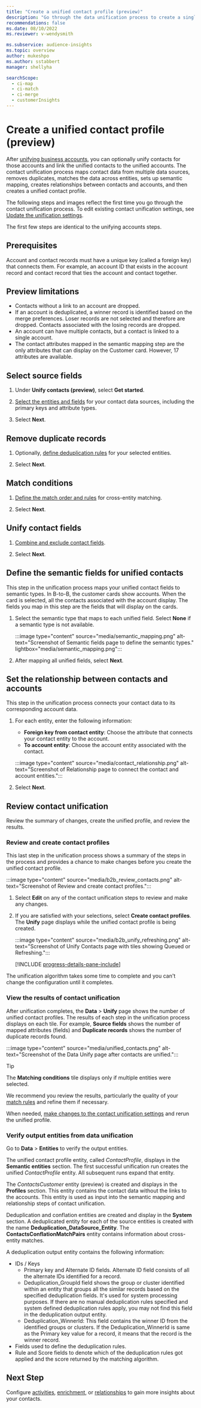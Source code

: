 ```yaml
---
title: "Create a unified contact profile (preview)"
description: "Go through the data unification process to create a single master dataset of contacts."
recommendations: false
ms.date: 08/10/2022
ms.reviewer: v-wendysmith

ms.subservice: audience-insights
ms.topic: overview
author: mukeshpo
ms.author: sstabbert
manager: shellyha

searchScope: 
  - ci-map
  - ci-match
  - ci-merge
  - customerInsights
---
```


# Create a unified contact profile (preview)

After [unifying business accounts](map-entities.md), you can optionally unify contacts for those accounts and link the unified contacts to the unified accounts. The contact unification process maps contact data from multiple data sources, removes duplicates, matches the data across entities, sets up semantic mapping, creates relationships between contacts and accounts, and then creates a unified contact profile.

The following steps and images reflect the first time you go through the contact unification process. To edit existing contact unification settings, see [Update the unification settings](data-unification-update.md).

The first few steps are identical to the unifying accounts steps.

## Prerequisites

Account and contact records must have a unique key (called a foreign key) that connects them. For example, an account ID that exists in the account record and contact record that ties the account and contact together.

## Preview limitations

- Contacts without a link to an account are dropped.
- If an account is deduplicated, a winner record is identified based on the merge preferences. Loser records are not selected and therefore are dropped. Contacts associated with the losing records are dropped.
- An account can have multiple contacts, but a contact is linked to a single account.
- The contact attributes mapped in the semantic mapping step are the only attributes that can display on the Customer card. However, 17 attributes are available.

## Select source fields

1. Under **Unify contacts (preview)**, select **Get started**.

1. [Select the entities and fields](map-entities.md) for your contact data sources, including the primary keys and attribute types.

1. Select **Next**.

## Remove duplicate records

1. Optionally, [define deduplication rules](remove-duplicates.md) for your selected entities.

1. Select **Next**.

## Match conditions

1. [Define the match order and rules](match-entities.md) for cross-entity matching.

1. Select **Next**.

## Unify contact fields

1. [Combine and exclude contact fields](merge-entities.md).

1. Select **Next**.

## Define the semantic fields for unified contacts

This step in the unification process maps your unified contact fields to semantic types. In B-to-B, the customer cards show accounts. When the card is selected, all the contacts associated with the account display. The fields you map in this step are the fields that will display on the cards.

1. Select the semantic type that maps to each unified field. Select **None** if a semantic type is not available.

   :::image type="content" source="media/semantic_mapping.png" alt-text="Screenshot of Semantic fields page to define the semantic types." lightbox="media/semantic_mapping.png":::

1. After mapping all unified fields, select **Next**.

## Set the relationship between contacts and accounts

This step in the unification process connects your contact data to its corresponding account data.

1. For each entity, enter the following information:

   - **Foreign key from contact entity**: Choose the attribute that connects your contact entity to the account.
   - **To account entity**: Choose the account entity associated with the contact.

   :::image type="content" source="media/contact_relationship.png" alt-text="Screenshot of Relationship page to connect the contact and account entities.":::

1. Select **Next**.

## Review contact unification

Review the summary of changes, create the unified profile, and review the results.

### Review and create contact profiles

This last step in the unification process shows a summary of the steps in the process and provides a chance to make changes before you create the unified contact profile.

:::image type="content" source="media/b2b_review_contacts.png" alt-text="Screenshot of Review and create contact profiles.":::

1. Select **Edit** on any of the contact unification steps to review and make any changes.

1. If you are satisfied with your selections, select **Create contact profiles**. The **Unify** page displays while the unified contact profile is being created.
  
   :::image type="content" source="media/b2b_unify_refreshing.png" alt-text="Screenshot of Unify Contacts page with tiles showing Queued or Refreshing.":::

   [!INCLUDE [progress-details-pane-include](includes/progress-details-pane.md)]

The unification algorithm takes some time to complete and you can't change the configuration until it completes.

### View the results of contact unification

After unification completes, the **Data** > **Unify** page shows the number of unified contact profiles. The results of each step in the unification process displays on each tile. For example, **Source fields** shows the number of mapped attributes (fields) and **Duplicate records** shows the number of duplicate records found.

:::image type="content" source="media/unified_contacts.png" alt-text="Screenshot of the Data Unify page after contacts are unified.":::

> [!TIP]
> The **Matching conditions** tile displays only if multiple entities were selected.

We recommend you review the results, particularly the quality of your [match rules](data-unification-update.md#manage-match-rules) and refine them if necessary.

When needed, [make changes to the contact unification settings](data-unification-update.md) and rerun the unified profile.

### Verify output entities from data unification

Go to **Data** > **Entities** to verify the output entities.

The unified contact profile entity, called *ContactProfile*, displays in the **Semantic entities** section. The first successful unification run creates the unified *ContactProfile* entity. All subsequent runs expand that entity.

The *ContactsCustomer* entity (preview) is created and displays in the **Profiles** section. This entity contains the contact data without the links to the accounts. This entity is used as input into the semantic mapping and relationship steps of contact unification.

Deduplication and conflation entities are created and display in the **System** section. A deduplicated entity for each of the source entities is created with the name **Deduplication_DataSource_Entity**. The **ContactsConflationMatchPairs** entity contains information about cross-entity matches.

A deduplication output entity contains the following information:
- IDs / Keys
  - Primary key and Alternate ID fields. Alternate ID field consists of all the alternate IDs identified for a record.
  - Deduplication_GroupId field shows the group or cluster identified within an entity that groups all the similar records based on the specified deduplication fields. It's used for system processing purposes. If there are no manual deduplication rules specified and system defined deduplication rules apply, you may not find this field in the deduplication output entity.
  - Deduplication_WinnerId: This field contains the winner ID from the identified groups or clusters. If the Deduplication_WinnerId is same as the Primary key value for a record, it means that the record is the winner record.
- Fields used to define the deduplication rules.
- Rule and Score fields to denote which of the deduplication rules got applied and the score returned by the matching algorithm.

## Next Step

Configure [activities](activities.md), [enrichment](enrichment-hub.md), or [relationships](relationships.md) to gain more insights about your contacts.
